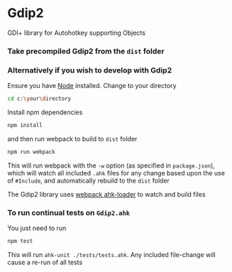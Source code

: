 # Gdip2
GDI+ library for Autohotkey supporting Objects

### Take precompiled Gdip2 from the `dist` folder
###
###
### Alternatively if you wish to develop with Gdip2

Ensure you have [Node](https://nodejs.org) installed.
Change to your directory

```bash
cd c:\your\directory
```

Install npm dependencies

```bash
npm install
```

and then run webpack to build to `dist` folder

```bash
npm run webpack
```

This will run webpack with the `-w` option (as specified in `package.json`), which will watch all included `.ahk` files for any change based upon the use of `#Include`, and automatically rebuild to the `dist` folder

The Gdip2 library uses [webpack ahk-loader](https://github.com/tariqporter/ahk-loader) to watch and build files

### To run continual tests on `Gdip2.ahk`

You just need to run

```bash
npm test
```

This will run `ahk-unit ./tests/tests.ahk`.
Any included file-change will cause a re-run of all tests
